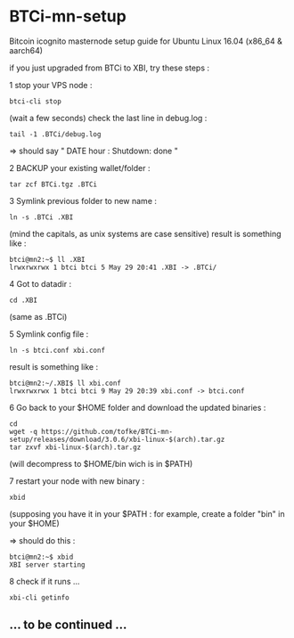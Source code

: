 # BTCi-mn-setup
Bitcoin icognito masternode setup guide for Ubuntu Linux 16.04 (x86_64 &amp; aarch64)


if you just upgraded from BTCi to XBI, try these steps : 

1 stop your VPS node : 
```
btci-cli stop
```
(wait a few seconds)
check the last line in debug.log : 
```
tail -1 .BTCi/debug.log
```
=> should say " DATE hour : Shutdown: done "

2 BACKUP your existing wallet/folder : 
```
tar zcf BTCi.tgz .BTCi
```

3 Symlink previous folder to new name : 
```
ln -s .BTCi .XBI
```
(mind the capitals, as unix systems are case sensitive)
result is something like : 
```
btci@mn2:~$ ll .XBI
lrwxrwxrwx 1 btci btci 5 May 29 20:41 .XBI -> .BTCi/
```

4 Got to datadir : 
```
cd .XBI
```
(same as .BTCi)

5 Symlink config file : 
```
ln -s btci.conf xbi.conf
```
result is something like : 
```
btci@mn2:~/.XBI$ ll xbi.conf 
lrwxrwxrwx 1 btci btci 9 May 29 20:39 xbi.conf -> btci.conf

```
6 Go back to your $HOME folder and download the updated binaries : 
```
cd
wget -q https://github.com/tofke/BTCi-mn-setup/releases/download/3.0.6/xbi-linux-$(arch).tar.gz
tar zxvf xbi-linux-$(arch).tar.gz
```
(will decompress to $HOME/bin wich is in $PATH)

7 restart your node with new binary : 
```
xbid
```
(supposing you have it in your $PATH : for example, create a folder "bin" in your $HOME)

=> should do this : 
```
btci@mn2:~$ xbid 
XBI server starting
```
8 check if it runs ... 
```
xbi-cli getinfo
```
## ... to be continued ... 
